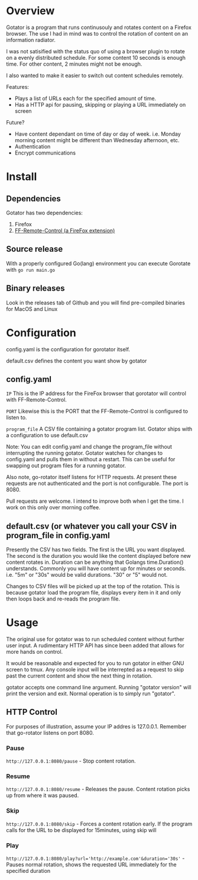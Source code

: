 # Overview

Gotator is a program that runs continusouly and rotates content on a
Firefox browser.  The use I had in mind was to control the rotation of
content on an information radiator.

I was not satisified with the status quo of using a browser plugin to 
rotate on a evenly distributed schedule. For some content 10 seconds is 
enough time.  For other content, 2 minutes might not be enough.

I also wanted to make it easier to 
switch out content schedules remotely.

Features:
* Plays a list of URLs each for the specified amount of time.
* Has a HTTP api for pausing, skipping or playing a URL immediately on screen

Future?
* Have content dependant on time of day or day of week.  i.e.  Monday morning content
might be different than Wednesday afternoon, etc.
* Authentication
* Encrypt communications

# Install

## Dependencies
Gotator has two dependencies:

1. Firefox
2. [FF-Remote-Control (a FireFox extension)](https://github.com/FF-Remote-Control/FF-Remote-Control/releases)

## Source release

With a properly configured Go(lang) environment you can execute Gorotate with 
```go run main.go```

## Binary releases

Look in the releases tab of Github and you will find pre-compiled binaries for MacOS and Linux

# Configuration

config.yaml is the configuration for gorotator itself.

default.csv defines the content you want show by gotator

## config.yaml

```IP```            This is the IP address for the FireFox browser that gorotator will control with FF-Remote-Control.

```PORT```          Likewise this is the PORT that the FF-Remote-Control is configured to listen to.

```program_file```  A CSV file containing a gotator program list.   Gotator ships with a configuration to use default.csv

Note:  You can edit config.yaml and change the program_file without interrupting the running gotator.   Gotator watches for 
changes to config.yaml and pulls them in without a restart.  This can be useful for swapping out program files for a running
gotator. 

Also note, go-rotator itself listens for HTTP requests.  At present
these requests are not authenticated and the port is not configurable.   The port is 8080.

Pull requests are welcome.  I intend to improve both when I get the time.  I work on this only over morning coffee.

## default.csv   (or whatever you call your CSV in program_file in config.yaml

Presently the CSV has two fields.  The first is the URL you want displayed.  The second is the duration you would like the content 
displayed before new content rotates in.  Duration can be anything that Golangs time.Duration() understands.    Commonly you will
have content up for minutes or seconds. i.e. "5m" or "30s"  would be valid durations.   "30" or "5" would not.

Changes to CSV files will be picked up at the top of the rotation.   This is because gotator load the program file, displays every
item in it and only then loops back and re-reads the program file.

	
# Usage

The original use for gotator was to run scheduled content without further user input.   A rudimentary HTTP API has since been added that 
allows for more hands on control.

It would be reasonable and expected for you to run gotator in either GNU screen to tmux.    Any console input will be interrepted
as a request to skip past the current content and show the next thing in rotation.

gotator accepts one command line argument.   Running "gotator version" will print the version and exit.  Normal operation is to simply run
"gotator".

## HTTP Control

For purposes of illustration, assume your IP addres is 127.0.0.1.  Remember that go-rotator listens on port 8080.

### Pause

```http://127.0.0.1:8080/pause``` -  Stop content rotation.

### Resume

```http://127.0.0.1:8080/resume``` - Releases the pause.  Content rotation picks up from where it was paused.

### Skip

```http://127.0.0.1:8080/skip```   - Forces a content rotation early.  If the program calls for the URL to be displayed for 15minutes, using skip will 

### Play

```http://127.0.0.1:8080/play?url='http://example.com'&duration='30s'``` - Pauses normal rotation, shows the requested URL immediately for the specified duration
